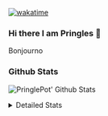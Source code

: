 [![wakatime](https://wakatime.com/badge/user/abd317df-612e-44b4-8787-15db7b574b2f.svg)](https://wakatime.com/@abd317df-612e-44b4-8787-15db7b574b2f)
### Hi there I am Pringles 👋

Bonjourno

### Github Stats
![PringlePot' Github Stats](https://github-readme-stats.vercel.app/api?username=PringlePot&show_icons=true&theme=dark&count_private=true)

<details>
  <summary>Detailed Stats</summary>
    
<!--START_SECTION:waka-->
![Profile Views](http://img.shields.io/badge/Profile%20Views-1-blue)

![Lines of code](https://img.shields.io/badge/From%20Hello%20World%20I%27ve%20Written-110%20Thousand%20lines%20of%20code-blue)

**🐱 My GitHub Data** 

> 🏆 310 Contributions in the Year 2022
 > 
> 📦 91.0 kB Used in GitHub's Storage 
 > 
> 🚫 Not Opted to Hire
 > 
> 📜 10 Public Repositories 
 > 
> 🔑 12 Private Repositories  
 > 
**I'm an Early 🐤** 

```text
🌞 Morning    148 commits    ████░░░░░░░░░░░░░░░░░░░░░   16.72% 
🌆 Daytime    356 commits    ██████████░░░░░░░░░░░░░░░   40.23% 
🌃 Evening    381 commits    ██████████░░░░░░░░░░░░░░░   43.05% 
🌙 Night      0 commits      ░░░░░░░░░░░░░░░░░░░░░░░░░   0.0%

```
📅 **I'm Most Productive on Sunday** 

```text
Monday       177 commits    █████░░░░░░░░░░░░░░░░░░░░   20.0% 
Tuesday      74 commits     ██░░░░░░░░░░░░░░░░░░░░░░░   8.36% 
Wednesday    91 commits     ██░░░░░░░░░░░░░░░░░░░░░░░   10.28% 
Thursday     129 commits    ███░░░░░░░░░░░░░░░░░░░░░░   14.58% 
Friday       76 commits     ██░░░░░░░░░░░░░░░░░░░░░░░   8.59% 
Saturday     150 commits    ████░░░░░░░░░░░░░░░░░░░░░   16.95% 
Sunday       188 commits    █████░░░░░░░░░░░░░░░░░░░░   21.24%

```


📊 **This Week I Spent My Time On** 

```text
⌚︎ Time Zone: Europe/Amsterdam

💬 Programming Languages: 
TypeScript               4 hrs 36 mins       █████████░░░░░░░░░░░░░░░░   38.39% 
Go                       3 hrs 48 mins       ████████░░░░░░░░░░░░░░░░░   31.78% 
JavaScript               1 hr 45 mins        ███░░░░░░░░░░░░░░░░░░░░░░   14.62% 
Other                    57 mins             ██░░░░░░░░░░░░░░░░░░░░░░░   8.03% 
JSON                     18 mins             ░░░░░░░░░░░░░░░░░░░░░░░░░   2.58%

🔥 Editors: 
WebStorm                 5 hrs 21 mins       ███████████░░░░░░░░░░░░░░   44.58% 
GoLand                   3 hrs 49 mins       ████████░░░░░░░░░░░░░░░░░   31.87% 
VS Code                  2 hrs 49 mins       ██████░░░░░░░░░░░░░░░░░░░   23.55%

🐱‍💻 Projects: 
lunar-lib                5 hrs 2 mins        ██████████░░░░░░░░░░░░░░░   42.02% 
Backend                  3 hrs 26 mins       ███████░░░░░░░░░░░░░░░░░░   28.68% 
out                      1 hr 51 mins        ███░░░░░░░░░░░░░░░░░░░░░░   15.46% 
prisma-test              1 hr 30 mins        ███░░░░░░░░░░░░░░░░░░░░░░   12.51% 
Unknown Project          9 mins              ░░░░░░░░░░░░░░░░░░░░░░░░░   1.28%

💻 Operating System: 
Windows                  12 hrs              █████████████████████████   100.0%

```

**I Mostly Code in Java** 

```text
Java                     7 repos             ██████████░░░░░░░░░░░░░░░   41.18% 
JavaScript               2 repos             ███░░░░░░░░░░░░░░░░░░░░░░   11.76% 
TypeScript               2 repos             ███░░░░░░░░░░░░░░░░░░░░░░   11.76% 
HTML                     2 repos             ███░░░░░░░░░░░░░░░░░░░░░░   11.76% 
Python                   1 repo              █░░░░░░░░░░░░░░░░░░░░░░░░   5.88%

```


**Timeline**

![Chart not found](https://raw.githubusercontent.com/PringlePot/PringlePot/main/charts/bar_graph.png) 


 Last Updated on 04/05/2022 00:53:28 UTC
<!--END_SECTION:waka-->

</details>
